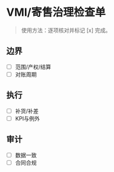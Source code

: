 # VMI/寄售治理检查单

> 使用方法：逐项核对并标记 [x] 完成。

## 边界

- [ ] 范围/产权/结算
- [ ] 对账周期

## 执行

- [ ] 补货/补差
- [ ] KPI与例外

## 审计

- [ ] 数据一致
- [ ] 合同合规
